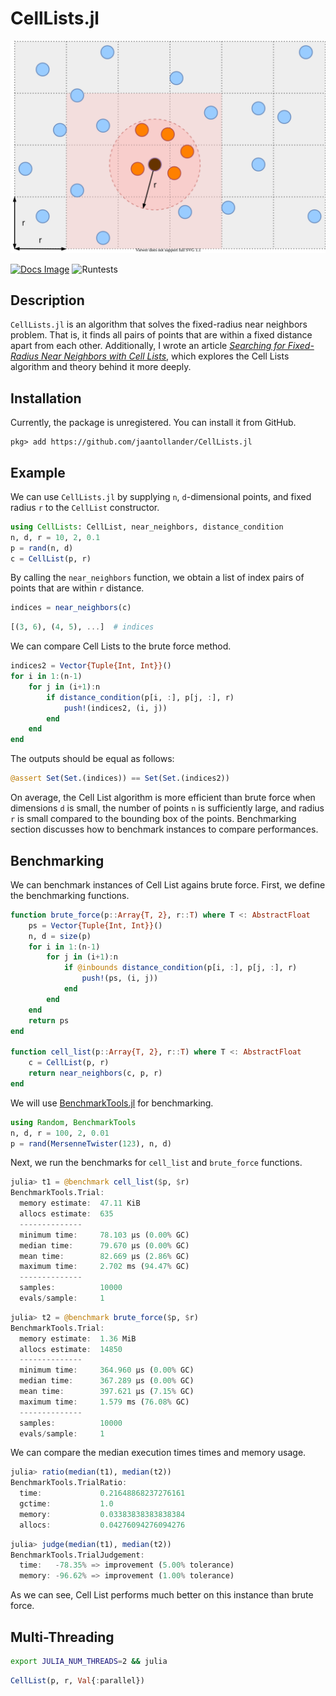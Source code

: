 # CellLists.jl
![](docs/src/images/cell_list.svg)

[![Docs Image](https://img.shields.io/badge/docs-latest-blue.svg)](https://jaantollander.github.io/CellLists.jl/dev/)
![Runtests](https://github.com/jaantollander/CellLists.jl/workflows/Runtests/badge.svg)


## Description
`CellLists.jl` is an algorithm that solves the fixed-radius near neighbors problem. That is, it finds all pairs of points that are within a fixed distance apart from each other. Additionally, I wrote an article [*Searching for Fixed-Radius Near Neighbors with Cell Lists*](https://jaantollander.com/post/searching-for-fixed-radius-near-neighbors-with-cell-lists-algorithm-in-julia-language/), which explores the Cell Lists algorithm and theory behind it more deeply.


## Installation
Currently, the package is unregistered. You can install it from GitHub.

```
pkg> add https://github.com/jaantollander/CellLists.jl
```


## Example
We can use `CellLists.jl` by supplying `n`, `d`-dimensional points, and fixed radius `r` to the `CellList` constructor.

```julia
using CellLists: CellList, near_neighbors, distance_condition
n, d, r = 10, 2, 0.1
p = rand(n, d)
c = CellList(p, r)
```

By calling the `near_neighbors` function, we obtain a list of index pairs of points that are within `r` distance.

```julia
indices = near_neighbors(c)
```

```julia
[(3, 6), (4, 5), ...]  # indices
```

We can compare Cell Lists to the brute force method.

```julia
indices2 = Vector{Tuple{Int, Int}}()
for i in 1:(n-1)
    for j in (i+1):n
        if distance_condition(p[i, :], p[j, :], r)
            push!(indices2, (i, j))
        end
    end
end
```

The outputs should be equal as follows:

```julia
@assert Set(Set.(indices)) == Set(Set.(indices2))
```

On average, the Cell List algorithm is more efficient than brute force when dimensions `d` is small, the number of points `n` is sufficiently large, and radius `r` is small compared to the bounding box of the points. Benchmarking section discusses how to benchmark instances to compare performances.


## Benchmarking
We can benchmark instances of Cell List agains brute force. First, we define the benchmarking functions.

```julia
function brute_force(p::Array{T, 2}, r::T) where T <: AbstractFloat
    ps = Vector{Tuple{Int, Int}}()
    n, d = size(p)
    for i in 1:(n-1)
        for j in (i+1):n
            if @inbounds distance_condition(p[i, :], p[j, :], r)
                push!(ps, (i, j))
            end
        end
    end
    return ps
end

function cell_list(p::Array{T, 2}, r::T) where T <: AbstractFloat
    c = CellList(p, r)
    return near_neighbors(c, p, r)
end
```

We will use [BenchmarkTools.jl](https://github.com/JuliaCI/BenchmarkTools.jl) for benchmarking.

```julia
using Random, BenchmarkTools
n, d, r = 100, 2, 0.01
p = rand(MersenneTwister(123), n, d)
```

Next, we run the benchmarks for `cell_list` and `brute_force` functions.

```julia
julia> t1 = @benchmark cell_list($p, $r)
BenchmarkTools.Trial:
  memory estimate:  47.11 KiB
  allocs estimate:  635
  --------------
  minimum time:     78.103 μs (0.00% GC)
  median time:      79.670 μs (0.00% GC)
  mean time:        82.669 μs (2.86% GC)
  maximum time:     2.702 ms (94.47% GC)
  --------------
  samples:          10000
  evals/sample:     1
```

```julia
julia> t2 = @benchmark brute_force($p, $r)
BenchmarkTools.Trial:
  memory estimate:  1.36 MiB
  allocs estimate:  14850
  --------------
  minimum time:     364.960 μs (0.00% GC)
  median time:      367.289 μs (0.00% GC)
  mean time:        397.621 μs (7.15% GC)
  maximum time:     1.579 ms (76.08% GC)
  --------------
  samples:          10000
  evals/sample:     1
```

We can compare the median execution times times and memory usage.

```julia
julia> ratio(median(t1), median(t2))
BenchmarkTools.TrialRatio:
  time:             0.21648868237276161
  gctime:           1.0
  memory:           0.03383838383838384
  allocs:           0.04276094276094276
```

```julia
julia> judge(median(t1), median(t2))
BenchmarkTools.TrialJudgement:
  time:   -78.35% => improvement (5.00% tolerance)
  memory: -96.62% => improvement (1.00% tolerance)
```

As we can see, Cell List performs much better on this instance than brute force.


## Multi-Threading

```bash
export JULIA_NUM_THREADS=2 && julia
```

```julia
CellList(p, r, Val{:parallel})
```
